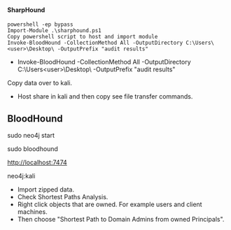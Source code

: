 #### SharpHound
```
powershell -ep bypass
Import-Module .\sharphound.ps1
Copy powershell script to host and import module
Invoke-BloodHound -CollectionMethod All -OutputDirectory C:\Users\<user>\Desktop\ -OutputPrefix "audit results"
```



- Invoke-BloodHound -CollectionMethod All -OutputDirectory C:\Users\<user>\Desktop\ -OutputPrefix "audit results"

Copy data over to kali.

- Host share in kali and then copy see file transfer commands.

## BloodHound

sudo neo4j start

sudo bloodhound

[http://localhost:7474](http://localhost:7474)

neo4j:kali

- Import zipped data.
- Check Shortest Paths Analysis.
- Right click objects that are owned. For example users and client machines.
- Then choose "Shortest Path to Domain Admins from owned Principals".